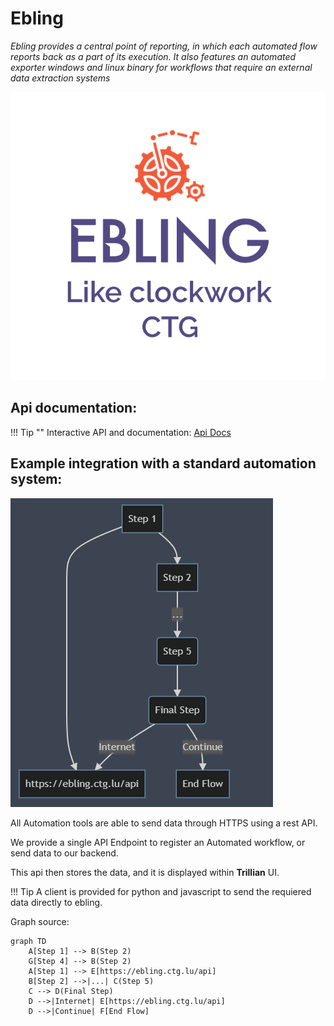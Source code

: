
# Ebling

*Ebling provides a central point of reporting, in which each automated flow reports back as a part of its execution.*
*It also features an automated exporter windows and linux binary for workflows that require an external data extraction systems*

![](images/ebling_logo.png) 


## Api documentation:

!!! Tip ""
    Interactive API and documentation: <a href="https://ebling.next-in-tech.fr/rapidocs">Api Docs</a>


## Example integration with a standard automation system:


![](images/ebling_standard_flow.png)


All Automation tools are able to send data through HTTPS using a rest API.

We provide a single API Endpoint to register an Automated workflow, or send data to our backend.

This api then stores the data, and it is displayed within **Trillian** UI.


!!! Tip
    A client is provided for python and javascript to send the requiered data directly to ebling.

Graph source:

```mermaid
graph TD
    A[Step 1] --> B(Step 2)
    G[Step 4] --> B(Step 2)
    A[Step 1] --> E[https://ebling.ctg.lu/api]
    B[Step 2] -->|...| C(Step 5)
    C --> D(Final Step)
    D -->|Internet| E[https://ebling.ctg.lu/api]
    D -->|Continue| F[End Flow]
```
